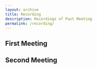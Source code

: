```yaml
---
layout: archive
title: Recording
description: Recordings of Past Meeting
permalink: /recording/
---
```


<!-- Content here would shop up above your list of posts -->

## First Meeting
<!-- 2024-06-22 -->

## Second Meeting
<!-- 2024-06-29 -->